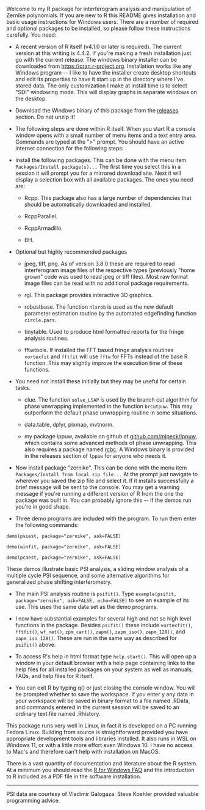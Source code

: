 Welcome to my R package for interferogram analysis and manipulation of Zernike polynomials. If you are new to R this README gives installation and basic usage instructions for Windows users. There are a number of required and optional packages to be installed, so please follow these instructions carefully. You need:

* A recent version of R itself (v4.1.0 or later is required). The current version at this writing is 4.4.2. If you're making a fresh installation just go with the current release. The windows binary installer can be downloaded from https://cran.r-project.org. Installation works like any Windows program -- I like to have the installer create desktop shortcuts and edit its properties to have it start up in the directory where I've stored data. The only customization I make at install time is to select "SDI" windowing mode. This will display graphs in separate windows on the desktop.

* Download the Windows binary of this package from the [releases](../releases) section. Do not unzip it!

* The following steps are done within R itself. When you start R a console window opens with a small number of menu items and a text entry area. Commands are typed at the ">" prompt. You should have an active internet connection for the following steps:

* Install the following packages. This can be done with the menu item `Packages/Install package(s)...` The first time you select this in a session it will prompt you for a mirrored download site. Next it will display a selection box with all available packages. The ones you need are:

    + Rcpp. This package also has a large number of dependencies that should be automatically downloaded and installed.
    
    + RcppParallel.
    
    + RcppArmadillo.
    
    + BH.
    
* Optional but highly recommended packages

    + jpeg, tiff, png. As of version 3.8.0 these are required to read interferogram image files of the respective types (previously "home grown" code was used to read jpeg or tiff files). Most raw format image files can be read with no additional package requirements.
    
    + rgl. This package provides interactive 3D graphics.
    
    + robustbase. The function `nlsrob` is used as the new default parameter estimation routine by the automated edgefinding function `circle.pars`.
    
    + tinytable. Used to produce html formatted reports for the fringe analysis routines.
    
    + fftwtools. If installed the FFT based fringe analysis routines `vortexfit` and `fftfit` will use `fftw` for FFTs instead of the base R function. This may slightly improve the execution time of these functions.
    
* You need not install these initially but they may be useful for certain tasks.
    
    + clue. The function `solve_LSAP` is used by the branch cut algorithm for phase unwrapping implemented in the function `brcutpuw`. This may outperform the default phase unwrapping routine in some situations.
    
    + data.table, dplyr, pixmap, mvtnorm.
    
    + my package lppuw, available on github at [github.com/mlpeck/lppuw](https://github.com/mlpeck/lppuw), which contains some advanced methods of phase unwrapping. This also requires a package named [rcbc](https://dirkschumacher.github.io/rcbc/). A Windows binary is provided in the releases section of `lppuw` for anyone who needs it.
    

* Now install package "zernike". This can be done with the menu item `Packages/Install from local zip file...` At the prompt just navigate to wherever you saved the zip file and select it. If it installs successfully a brief message will be sent to the console. You may get a warning message if you're running a different version of R from the one the package was built in. You can probably ignore this -- if the demos run you're in good shape.

* Three demo programs are included with the program. To run them enter the following commands:
```
demo(psiest, package="zernike", ask=FALSE)
```
```
demo(winfit, package="zernike", ask=FALSE)
```
```
demo(pcaest, package="zernike", ask=FALSE)
```
These demos illustrate basic PSI analysis, a sliding window analysis of a multiple cycle PSI sequence, and some alternative algorithms for generalized phase shifting interferometry.

* The main PSI analysis routine is `psifit()`. Type `example(psifit, package="zernike", ask=FALSE, echo=FALSE)` to see an example of its use. This uses the same data set as the demo programs.

* I now have substantial examples for several high and not so high level functions in the package. Besides `psifit()` these include `vortexfit()`, `fftfit()`, `wf_net()`, `zpm_cart()`, `zapm()`, `zapm_iso()`, `zapm_128()`, and `zapm_iso_128()`. These are run in the same way as described for `psifit()` above.

* To access R's help in html format type `help.start()`. This will open up a window in your default browser with a help page containing links to the help files for all installed packages on your system as well as manuals, FAQs, and help files for R itself.

* You can exit R by typing q() or just closing the console window. You will be prompted whether to save the workspace. If you enter y any data in your workspace will be saved in binary format to a file named .RData, and commands entered in the current session will be saved to an ordinary text file named .Rhistory.

This package runs very well in Linux, in fact it is developed on a PC running Fedora Linux. Building from source is straightforward provided you have appropriate development tools and libraries installed. It also runs in WSL on Windows 11, or with a little more effort even Windows 10. I have no access to Mac's and therefore can't help with installation on MacOS.

There is a vast quantity of documentation and literature about the R system. At a minimum you should read the [R for Windows FAQ](https://cran.r-project.org/bin/windows/base/rw-FAQ.html) and the introduction to R included as a PDF file in the software installation.

***
PSI data are courtesy of Vladimir Galogaza. Steve Koehler provided valuable programming advice.

